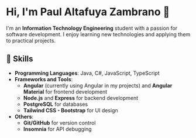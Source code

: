 # Hi, I'm Paul Altafuya Zambrano 👋

I'm an **Information Technology Engineering** student with a passion for software development. I enjoy learning new technologies and applying them to practical projects.

## 🚀 Skills

- **Programming Languages**: Java, C#, JavaScript, TypeScript
- **Frameworks and Tools**:
  - **Angular** (currently using Angular in my projects) and **Angular Material** for frontend development
  - **Node.js** and **Express** for backend development
  - **PostgreSQL** for databases
  - **Tailwind CSS - Bootstrap** for UI design
- **Others**:
  - **Git/GitHub** for version control
  - **Insomnia** for API debugging

